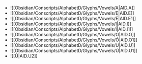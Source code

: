 - ![[Obsidian/Conscripts/AlphabetD/Glyphs/Vowels/A|AlD.A]]
- ![[Obsidian/Conscripts/AlphabetD/Glyphs/Vowels/E|AlD.E]]
- ![[Obsidian/Conscripts/AlphabetD/Glyphs/Vowels/É|AlD.E1]]
- ![[Obsidian/Conscripts/AlphabetD/Glyphs/Vowels/I|AlD.I]]
- ![[Obsidian/Conscripts/AlphabetD/Glyphs/Vowels/Í|AlD.I1]]
- ![[Obsidian/Conscripts/AlphabetD/Glyphs/Vowels/O|AlD.O]]
- ![[Obsidian/Conscripts/AlphabetD/Glyphs/Vowels/Ó|AlD.O1]]
- ![[Obsidian/Conscripts/AlphabetD/Glyphs/Vowels/U|AlD.U]]
- ![[Obsidian/Conscripts/AlphabetD/Glyphs/Vowels/Ú|AlD.U1]]
- ![[Ű|AlD.U2]]
